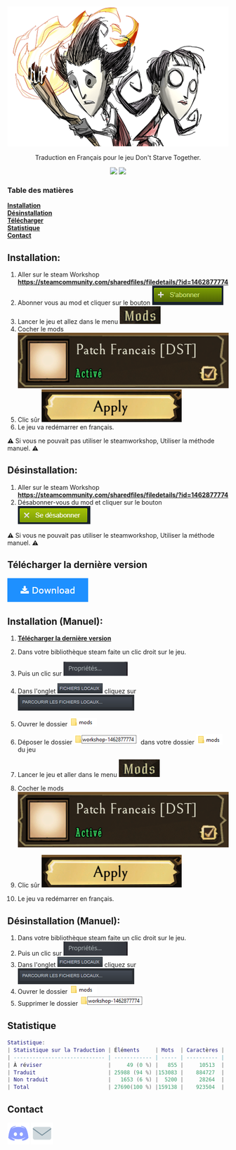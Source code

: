<p align="center"><img src=.README.assets/newsletterfooterdst.png></p>

<p align="center">Traduction en Français pour le jeu Don't Starve Together.</p>
<p align="center">
<a href="https://github.com/leghort/Traduction-Dont-starve-together/releases"><img src="https://img.shields.io/github/v/release/leghort/Traduction-Dont-starve-together"></a>
<a href="https://github.com/leghort/Traduction-Dont-starve-together/commits/master"><img src="https://img.shields.io/badge/traduction-94%25-green"></a>
</p>

### Table des matières
**[Installation](#installation)**</br>
**[Désinstallation](#d%C3%A9sinstallation)**</br>
**[Télécharger](#t%C3%A9l%C3%A9charger-la-derni%C3%A8re-version)**</br>
**[Statistique](#Statistique)**<br>
**[Contact](#contact)**<br>

## Installation:
1) Aller sur le steam Workshop **https://steamcommunity.com/sharedfiles/filedetails/?id=1462877774**
2) Abonner vous au mod et cliquer sur le bouton ![image-20200508180307749](.README.assets/image-20200508180307749.png)
3) Lancer le jeu et allez dans le menu ![image-20200508180110612](.README.assets/image-20200508180110612.png)
4) Cocher le mods ![image-20200508175918520](.README.assets/image-20200508175918520.png)
5) Clic sûr ![image-20200508180034553](.README.assets/image-20200508180034553.png)
6) Le jeu va redémarrer en français.

**⚠️** Si vous ne pouvait pas utiliser le steamworkshop, Utiliser la méthode manuel. **⚠️**

## Désinstallation:
1) Aller sur le steam Workshop **https://steamcommunity.com/sharedfiles/filedetails/?id=1462877774**
2) Désabonner-vous du mod et cliquer sur le bouton![image-20200508180458563](.README.assets/image-20200508180458563.png)

**⚠️** Si vous ne pouvait pas utiliser le steamworkshop, Utiliser la méthode manuel. **⚠️**

## Télécharger la dernière version
<a href=../../archive/master-dev.zip><img src=".README.assets/Download-Button.png"></a>

## Installation (Manuel):

1) **[Télécharger la dernière version](https://github.com/leghort/Traduction-Dont-starve-together//releases/latest)**</br>
2) Dans votre bibliothèque steam faite un clic droit sur le jeu.
3) Puis un clic sur ![image-20200508173436208](.README.assets/image-20200508173436208.png)
4) Dans l'onglet ![image-20200508173522828](.README.assets/image-20200508173522828.png) cliquez sur ![image-20200508173536176](.README.assets/image-20200508173536176.png)
5) Ouvrer le dossier ![image-20200508173554399](.README.assets/image-20200508173554399.png)
6) Déposer le dossier ![image-20200508175706376](.README.assets/image-20200508175706376.png) dans votre dossier ![image-20200508175819303](.README.assets/image-20200508175819303.png) du jeu
7) Lancer le jeu et aller dans le menu ![image-20200508180110612](.README.assets/image-20200508180110612.png)
8) Cocher le mods ![image-20200508175918520](.README.assets/image-20200508175918520.png)

9) Clic sûr ![image-20200508180034553](.README.assets/image-20200508180034553.png)
10) Le jeu va redémarrer en français.

## Désinstallation (Manuel):
1) Dans votre bibliothèque steam faite un clic droit sur le jeu.
2) Puis un clic sur ![image-20200508173436208](.README.assets/image-20200508173436208.png)
3) Dans l'onglet ![image-20200508173522828](.README.assets/image-20200508173522828.png) cliquez sur ![image-20200508173536176](.README.assets/image-20200508173536176.png)
4) Ouvrer le dossier ![image-20200508173554399](.README.assets/image-20200508173554399.png)
5) Supprimer le dossier ![image-20200508175706376](.README.assets/image-20200508175706376.png)

## Statistique
```lua
Statistique:
| Statistique sur la Traduction | Éléments     | Mots  | Caractères |
| ----------------------------- | ------------ | ----- | ---------- |
| À réviser                     |     ‪49 (0 %) |   855 |     10513  |
| Traduit                       | ‪25988 (94 %) |153083 |    884727  |
| Non traduit                   |   ‪1653 (6 %) |  5200 |     28264  |
| Total                         | 27690(100 %) |159138 |    923504  |
```

## Contact
<a href=https://discord.gg/PT4NFkk><img src="https://raw.githubusercontent.com/leghort/Traduction-Griftlands/master/assets-README/discord-logo.png"></a>
<a href=mailto:medaey@hotmail.com><img src="https://raw.githubusercontent.com/leghort/Traduction-Griftlands/master/assets-README/mail.png"></a>